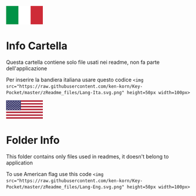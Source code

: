 <img src="Lang-Ita.svg.png" height=50px width=100px>

<h1>Info Cartella</h1>
<p>Questa cartella contiene solo file usati nei readme, non fa parte dell'applicazione</p>
<p>Per inserire la bandiera italiana usare questo codice <code>&ltimg src="https://raw.githubusercontent.com/ken-korn/Key-Pocket/master/zReadme_files/Lang-Ita.svg.png" height=50px width=100px&gt
</code></p>

<img src="Lang-Eng.svg.png" height=50px width=100px>

<h1>Folder Info</h1>
<p>This folder contains only files used in readmes, it doesn't belong to application</p>
<p>To use American flag use this code <code>&ltimg src="https://raw.githubusercontent.com/ken-korn/Key-Pocket/master/zReadme_files/Lang-Eng.svg.png" height=50px width=100px&gt</code></p>
<p>
